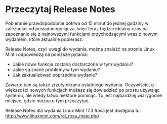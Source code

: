 # Przeczytaj Release Notes
Pobieranie prawdopodobnie potrwa od 15 minut do jednej godziny w zależności od posiadanego łącza, więc teraz będzie idealny czas na zapoznanie się z najnowszymi funkcjami przychodzącymi wraz z nowym wydaniem, które aktualnie pobierasz.

Release Notes, czyli uwagi do wydania, można znaleźć na stronie Linux Mint i odpowiedzą na poniższe pytania:
* Jakie nowe funkcje zostaną dostarczone w tym wydaniu?
* Jakie są znane problemy w tym wydaniu?
* Jak zaktualizować poprzednie wydanie?

Zawarte tam są także zrzuty ekranu ostatniego wydania. Oczywiście, o większości nowych funkcjach możesz się dowiedzieć po prostu używając systemu, ale wtedy łatwo niektóre pominąć. To jest najbardziej wiarygodne miejsce, gdzie można o tym przeczytać.

Release Notes dla wydania Linux Mint 17.3 Rosa  jest dostępna tu:
http://www.linuxmint.com/rel_rosa_mate.php
